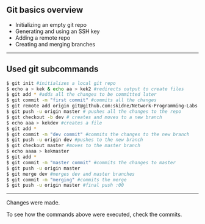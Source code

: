 ## Git basics overview

- Initializing an empty git repo
- Generating and using an SSH key
- Adding a remote repo
- Creating and merging branches

---

## Used git subcommands

```sh
$ git init #initializes a local git repo
$ echo a > kek & echo aa > kek2 #redirects output to create files
$ git add * #adds all the changes to be committed later
$ git commit -m "first commit" #commits all the changes
$ git remote add origin git@github.com:skidne/Network-Programming-Labs.git #adds a remote repo to be stored on a server (github here)
$ git push -u origin master # pushes all the changes to the repo
$ git checkout -b dev # creates and moves to a new branch
$ echo aaa > kekdev #creates a file
$ git add *
$ git commit -m "dev commit" #commits the changes to the new branch
$ git push -u origin dev #pushes to the new branch
$ git checkout master #moves to the master branch
$ echo aaaa > kekmaster
$ git add *
$ git commit -m "master commit" #commits the changes to master
$ git push -u origin master
$ git merge dev #merges dev and master branches
$ git commit -m "merging" #commits the merge
$ git push -u origin master #final push :00
```
---

Changes were made.

To see how the commands above were executed, check the commits.
